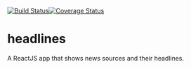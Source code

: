 [![Build Status](https://travis-ci.org/baasbank/headlines.svg?branch=cleanup)](https://travis-ci.org/baasbank/headlines)[![Coverage Status](https://coveralls.io/repos/github/baasbank/headlines/badge.svg?branch=authentication)](https://coveralls.io/github/baasbank/headlines?branch=master)
# headlines
A ReactJS app that shows news sources and their headlines.
